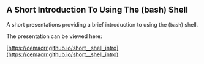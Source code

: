 ## A Short Introduction To Using The (bash) Shell

A short presentations providing a brief introduction to using the (`bash`) shell.

The presentation can be viewed here:

[https://cemacrr.github.io/short__shell_intro](https://cemacrr.github.io/short__shell_intro)
